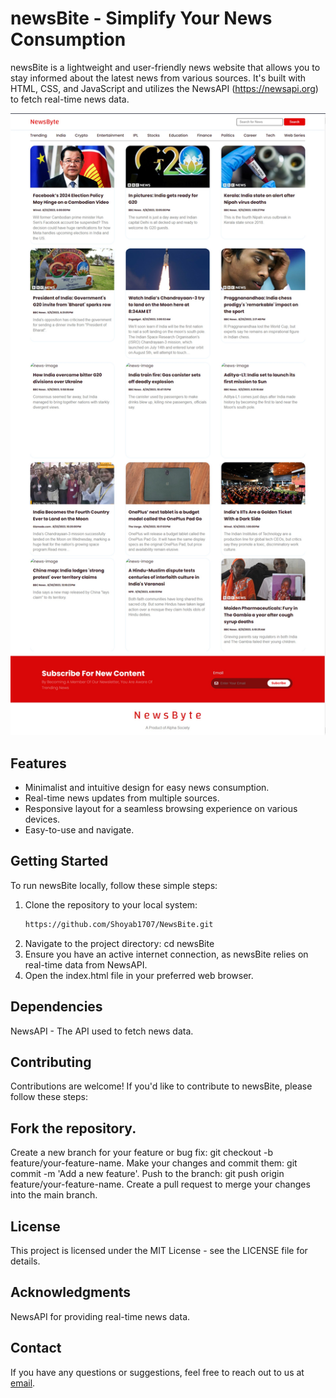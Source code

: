 # newsBite - Simplify Your News Consumption

newsBite is a lightweight and user-friendly news website that allows you to stay informed about the latest news from various sources. It's built with HTML, CSS, and JavaScript and utilizes the NewsAPI (https://newsapi.org) to fetch real-time news data.

![newsBite Screenshot](ScreenShot/snapshot.jpg)

## Features

- Minimalist and intuitive design for easy news consumption.
- Real-time news updates from multiple sources.
- Responsive layout for a seamless browsing experience on various devices.
- Easy-to-use and navigate.

## Getting Started

To run newsBite locally, follow these simple steps:

1. Clone the repository to your local system:
   ```bash
   https://github.com/Shoyab1707/NewsBite.git
2. Navigate to the project directory: cd newsBite
3. Ensure you have an active internet connection, as newsBite relies on real-time data from NewsAPI.
4. Open the index.html file in your preferred web browser.

## Dependencies
NewsAPI - The API used to fetch news data.

## Contributing
Contributions are welcome! If you'd like to contribute to newsBite, please follow these steps:

## Fork the repository.
Create a new branch for your feature or bug fix: git checkout -b feature/your-feature-name.
Make your changes and commit them: git commit -m 'Add a new feature'.
Push to the branch: git push origin feature/your-feature-name.
Create a pull request to merge your changes into the main branch.

## License
This project is licensed under the MIT License - see the LICENSE file for details.

## Acknowledgments
NewsAPI for providing real-time news data.

## Contact
If you have any questions or suggestions, feel free to reach out to us at [email](shoyabmansuri916@gmail.com).
